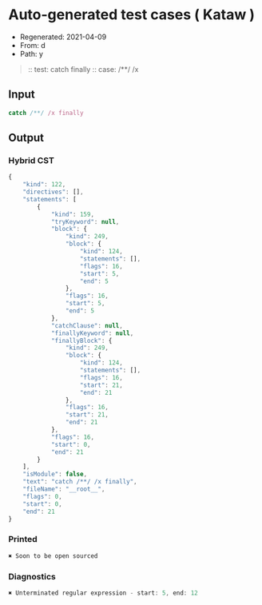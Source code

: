 # Auto-generated test cases ( Kataw )
- Regenerated: 2021-04-09
- From: d
- Path: y
> :: test: catch finally
> :: case: /**/ /x
## Input

`````js
catch /**/ /x finally
`````

## Output

### Hybrid CST

```javascript
{
    "kind": 122,
    "directives": [],
    "statements": [
        {
            "kind": 159,
            "tryKeyword": null,
            "block": {
                "kind": 249,
                "block": {
                    "kind": 124,
                    "statements": [],
                    "flags": 16,
                    "start": 5,
                    "end": 5
                },
                "flags": 16,
                "start": 5,
                "end": 5
            },
            "catchClause": null,
            "finallyKeyword": null,
            "finallyBlock": {
                "kind": 249,
                "block": {
                    "kind": 124,
                    "statements": [],
                    "flags": 16,
                    "start": 21,
                    "end": 21
                },
                "flags": 16,
                "start": 21,
                "end": 21
            },
            "flags": 16,
            "start": 0,
            "end": 21
        }
    ],
    "isModule": false,
    "text": "catch /**/ /x finally",
    "fileName": "__root__",
    "flags": 0,
    "start": 0,
    "end": 21
}
```

### Printed

```javascript
✖ Soon to be open sourced
```

### Diagnostics

```javascript
✖ Unterminated regular expression - start: 5, end: 12

```


